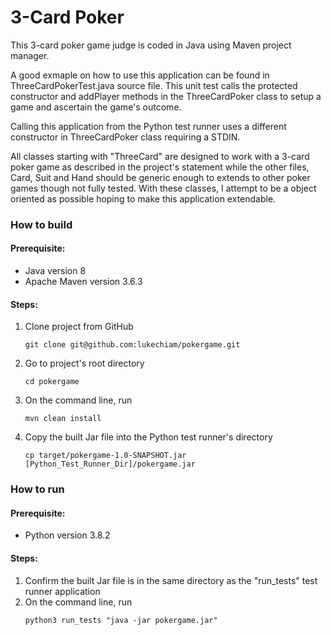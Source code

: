 # 3-Card Poker

This 3-card poker game judge is coded in Java using Maven project manager.

A good exmaple on how to use this application can be found in ThreeCardPokerTest.java source file. This unit test calls the protected constructor and addPlayer methods in the ThreeCardPoker class to setup a game and ascertain the game's outcome.

Calling this application from the Python test runner uses a different constructor in ThreeCardPoker class requiring a STDIN.

All classes starting with "ThreeCard" are designed to work with a 3-card poker game as described in the project's statement while the other files, Card, Suit and Hand should be generic enough to extends to other poker games though not fully tested. With these classes, I attempt to be a object oriented as possible hoping to make this application extendable.

### How to build
#### Prerequisite:

- Java version 8
- Apache Maven version 3.6.3

#### Steps:
1. Clone project from GitHub
   ```
   git clone git@github.com:lukechiam/pokergame.git
   ```
2. Go to project's root directory
   ```
   cd pokergame
   ```
2. On the command line, run
   ```
   mvn clean install
   ```
3. Copy the built Jar file into the Python test runner's directory
   ```
   cp target/pokergame-1.0-SNAPSHOT.jar [Python_Test_Runner_Dir]/pokergame.jar
   ```

### How to run
#### Prerequisite:

- Python version 3.8.2

#### Steps:
1. Confirm the built Jar file is in the same directory as the "run_tests" test runner application
2. On the command line, run
    ```
    python3 run_tests "java -jar pokergame.jar"
    ```

